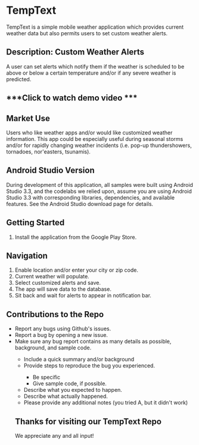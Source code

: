# TempText
TempText is a simple mobile weather application which provides current weather data but also permits users to set custom weather alerts. 

## Description: Custom Weather Alerts
A user can set alerts which notify them if the weather is scheduled to be above or below a certain temperature and/or if any severe weather is predicted.

## ***Click to watch demo video ***

## Market Use
Users who like weather apps and/or would like customized weather information. This app could be especially useful during seasonal storms and/or for rapidly changing weather incidents (i.e. pop-up thundershowers, tornadoes, nor'easters, tsunamis).

## Android Studio Version
During development of this application, all samples were built using Android Studio 3.3, and the codelabs we relied upon, assume you are using Android Studio 3.3 with corresponding libraries, dependencies, and available features. See the Android Studio download page for details.

## Getting Started

<ol>
<li> Install the application from the Google Play Store.</li>
</ol> 

## Navigation

<ol>
   <li>Enable location and/or enter your city or zip code.</li>
   <li>Current weather will populate.</li>
   <li>Select customized alerts and save.</li>
   <li>The app will save data to the database.</li>
   <li>Sit back and wait for alerts to appear in notification bar.</li>
</ol>

## Contributions to the Repo
<ul>
<li>Report any bugs using Github's issues.</li>
<li>Report a bug by opening a new issue.</li>
<li>Make sure any bug report contains as many details as possible, background, and sample code.</li>
   <ul>
   <li>Include a quick summary and/or background</li>
   <li>Provide steps to reproduce the bug you experienced.</li>
       <ul>
        <li>Be specific</li>
        <li>Give sample code, if possible.</li>
       </ul>
 <li> Describe what you expected to happen.</li>
 <li> Describe what actually happened.</li>
 <li>Please provide any additional notes (you tried A, but it didn't work)</li>
</ul>

## Thanks for visiting our TempText Repo
We appreciate any and all input!
